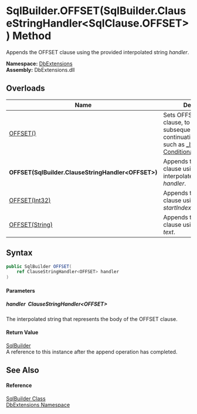 SqlBuilder.OFFSET(SqlBuilder.ClauseStringHandler&lt;SqlClause.OFFSET>) Method
=============================================================================
Appends the OFFSET clause using the provided interpolated string *handler*.
  
**Namespace:** [DbExtensions][1]  
**Assembly:** DbExtensions.dll

Overloads
---------

| Name                                                  | Description                                                                                                                                         |
| ----------------------------------------------------- | --------------------------------------------------------------------------------------------------------------------------------------------------- |
| [OFFSET()][2]                                         | Sets OFFSET as the next clause, to be used by subsequent calls to clause continuation methods, such as [_If(Boolean, ConditionalStringHandler)][3]. |
| **OFFSET(SqlBuilder.ClauseStringHandler&lt;OFFSET>)** | Appends the OFFSET clause using the provided interpolated string *handler*.                                                                         |
| [OFFSET(Int32)][4]                                    | Appends the OFFSET clause using the provided *startIndex* parameter.                                                                                |
| [OFFSET(String)][5]                                   | Appends the OFFSET clause using the provided *text*.                                                                                                |


Syntax
------

```csharp
public SqlBuilder OFFSET(
	ref ClauseStringHandler<OFFSET> handler
)
```

#### Parameters

##### *handler*  ClauseStringHandler&lt;OFFSET>
The interpolated string that represents the body of the OFFSET clause.

#### Return Value
[SqlBuilder][6]  
A reference to this instance after the append operation has completed.

See Also
--------

#### Reference
[SqlBuilder Class][6]  
[DbExtensions Namespace][1]  

[1]: ../README.md
[2]: OFFSET.md
[3]: _If.md
[4]: OFFSET_2.md
[5]: OFFSET_3.md
[6]: README.md
